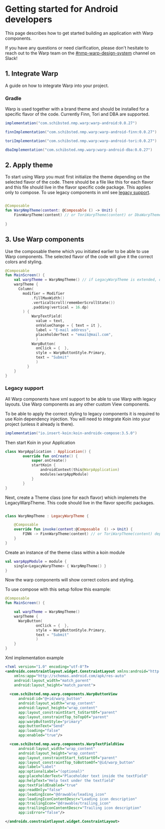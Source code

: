 
# Getting started for Android developers

This page describes how to get started building an application with Warp components.

If you have any questions or need clarification, please don't hesitate to reach out to the Warp team on the [#nmp-warp-design-system](https://sch-chat.slack.com/archives/C04NF2K46LB) channel on Slack!


## 1. Integrate Warp

A guide on how to integrate Warp into your project.

### Gradle

Warp is used together with a brand theme and should be installed for a specific flavor of the code. Currently Finn, Tori and DBA are supported.

```groovy
implementation("com.schibsted.nmp.warp:warp-android:0.0.27")

finnImplementation("com.schibsted.nmp.warp:warp-android-finn:0.0.27")

toriImplementation("com.schibsted.nmp.warp:warp-android-tori:0.0.27")

dbaImplementation("com.schibsted.nmp.warp:warp-android-dba:0.0.27")

```



## 2. Apply theme
To start using Warp you must first initialize the theme depending on the selected flavor of the code. There should be a file like this for each flavor and this file should live in the flavor specific code package. This applies only to compose. To use legacy components in xml see [legacy support](#legacy-support).

```kotlin

@Composable
fun WarpNmpTheme(content: @Composable () -> Unit) {
    FinnWarpTheme(content) // or ToriWarpTheme(content) or DbaWarpTheme(content) depending on the selected flavor
    
}
```

## 3. Use Warp components
Use the composable theme which you initiated earlier to be able to use Warp components. The selected flavor of the code will give it the correct colors and styling. 

```kotlin exmaple
@Composable
fun MainScreen() {
    val warpTheme = WarpNmpTheme() // if LegacyWarpTheme is extended, otherwise just use WarpNmpTheme { }
    warpTheme {
      Column(
        modifier = Modifier
            .fillMaxWidth()
            .verticalScroll(rememberScrollState())
            .padding(vertical = 16.dp)
        ) {
            WarpTextField(
              value = text,
              onValueChange = { text = it },
              label = "E-mail address",
              placeholderText = "email@mail.com",
              )
            WarpButton(
              onClick = {  },
              style = WarpButtonStyle.Primary,
              text = "Submit"
              )
          }
    }
}
```
### Legacy support
All Warp components have xml support to be able to use Warp with legacy layouts. Use Warp components as any other custom View components.

To be able to apply the correct styling to legacy components it is required to use Koin dependency injection. You will need to integrate Koin into your project (unless it already is there).

```groovy
implementation("io.insert-koin:koin-androidx-compose:3.5.0")
```

Then start Koin in your Application
```kotlin
class WarpApplication : Application() {
        override fun onCreate() {
            super.onCreate()
            startKoin {
                androidContext(this@WarpApplication)
                modules(warpAppModule)
            }
        }
}
```
Next, create a Theme class (one for each flavor) which implemets the LegacyWarpTheme. This code should live in the flavor specific packages. 
```kotlin

class WarpNmpTheme : LegacyWarpTheme {

    @Composable
    override fun invoke(content:@Composable  () -> Unit) {
        FINN -> FinnWarpTheme(content) // or ToriWarpTheme(content) depending on the selected flavor
    }
}
```
Create an instance of the theme class within a koin module
```kotlin
val warpAppModule = module {
    single<LegacyWarpTheme> { WarpNmpTheme() }
}
```
Now the warp components will show correct colors and styling.

To use compose with this setup follow this example:

```kotlin exmaple
@Composable
fun MainScreen() {

    val warpTheme = WarpNmpTheme()
    warpTheme {
      WarpButton(
              onClick = {  },
              style = WarpButtonStyle.Primary,
              text = "Submit"
              )
    }
}
```

Xml implementation example

```xml example
<?xml version="1.0" encoding="utf-8"?>
<androidx.constraintlayout.widget.ConstraintLayout xmlns:android="http://schemas.android.com/apk/res/android"
    xmlns:app="http://schemas.android.com/apk/res-auto"
    android:layout_width="match_parent"
    android:layout_height="match_parent">
    
  <com.schibsted.nmp.warp.components.WarpButtonView
      android:id="@+id/warp_button"
      android:layout_width="wrap_content"
      android:layout_height="wrap_content"
      app:layout_constraintStart_toStartOf="parent"
      app:layout_constraintTop_toTopOf="parent"
      app:warpButtonStyle="primary"
      app:buttonText="Send"
      app:loading="false"
      app:enabled="true"/>

  <com.schibsted.nmp.warp.components.WarpTextFieldView
      android:layout_width="wrap_content"
      android:layout_height="wrap_content"
      app:layout_constraintStart_toStartOf="parent"
      app:layout_constraintTop_toBottomOf="@id/warp_button"
      app:label="Label"
      app:optionalLabel="(optional)"
      app:placeholderText="Placeholder text inside the textField"
      app:helpText="Help text under the textfield"
      app:textFieldEnabled="true"
      app:readOnly="false"
      app:leadingIcon="@drawable/leading_icon"
      app:leadingIconContentDescr="Leading icon description"
      app:trailingIcon="@drawable/trailing_icon"
      app:trailingIconContentDescr="Trailing icon description"
      app:isError="false"/>

</androidx.constraintlayout.widget.ConstraintLayout>
```
